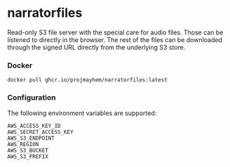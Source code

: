 # narratorfiles

Read-only S3 file server with the special care for audio files.
Those can be listened to directly in the browser.
The rest of the files can be downloaded through the signed URL directly from the underlying S3 store.

### Docker

```
docker pull ghcr.io/projmayhem/narratorfiles:latest
```

### Configuration

The following environment variables are supported:

```
AWS_ACCESS_KEY_ID
AWS_SECRET_ACCESS_KEY
AWS_S3_ENDPOINT
AWS_REGION
AWS_S3_BUCKET
AWS_S3_PREFIX
```
